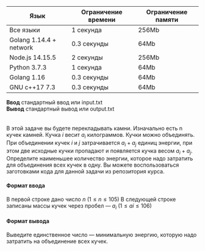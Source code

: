 | Язык                    	| Ограничение времени 	| Ограничение памяти 	|
|-------------------------	|---------------------	|--------------------	|
| Все языки               	| 1 секунда           	| 256Mb              	|
| Golang 1.14.4 + network 	| 0.3 секунды         	| 64Mb               	|
| Node.js 14.15.5         	| 2 секунды           	| 256Mb              	|
| Python 3.7.3            	| 1 секунда           	| 64Mb               	|
| Golang 1.16             	| 0.3 секунды         	| 64Mb               	|
| GNU c++17 7.3           	| 0.3 секунды         	| 64Mb               	|

 **Ввод**  	 стандартный ввод или input.txt   	                                                
 **Вывод**	 стандартный вывод или output.txt 	     
 \
\
В этой задаче вы будете перекладывать камни. Изначально есть n кучек камней. Кучка $i$ весит $a_i$ килограммов. Кучки можно объединять. При объединении кучек $i$ и $j$ затрачивается $a_i + a_j$ единиц энергии, при этом две исходные кучки пропадают и появляется кучка весом $a_i + a_j$. Определите наименьшее количество энергии, которое надо затратить для объединения всех кучек в одну. Вы можете воспользоваться заготовками кода для данной задачи из репозитория курса.

#### Формат ввода ####
В первой строке дано число $n$ $( 1 ≤ n ≤ 1 0 5 )$ В следующей строке записаны массы кучек через пробел — $a_i$ $( 1 ≤ a i ≤ 1 0 6 )$

#### Формат вывода ####
Выведите единственное число — минимальную энергию, которую надо затратить на объединение всех кучек.
